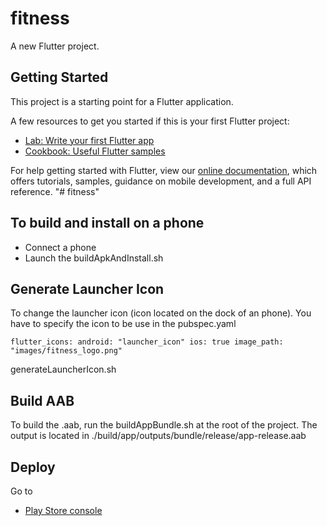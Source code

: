 # fitness

A new Flutter project.

## Getting Started

This project is a starting point for a Flutter application.

A few resources to get you started if this is your first Flutter project:

- [Lab: Write your first Flutter app](https://flutter.dev/docs/get-started/codelab)
- [Cookbook: Useful Flutter samples](https://flutter.dev/docs/cookbook)

For help getting started with Flutter, view our
[online documentation](https://flutter.dev/docs), which offers tutorials,
samples, guidance on mobile development, and a full API reference.
"# fitness" 

## To build and install on a phone
- Connect a phone
- Launch the buildApkAndInstall.sh

## Generate Launcher Icon
To change the launcher icon (icon located on the dock of an phone).
You have to specify the icon to be use in the pubspec.yaml

``
flutter_icons:
android: "launcher_icon"
ios: true
image_path: "images/fitness_logo.png"
``

generateLauncherIcon.sh

## Build AAB
To build the .aab, run the buildAppBundle.sh at the root of the project.
The output is located in ./build/app/outputs/bundle/release/app-release.aab

## Deploy 
Go to 
- [Play Store console](https://play.google.com/console/)